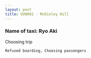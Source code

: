 ```yaml
---
layout: post
title: UVN992 - McKinley Hill
---
```


### Name of taxi: Ryo Aki

Choosing trip

```Refused boarding, Choosing passengers```
